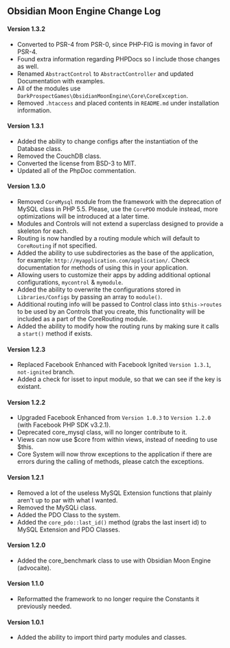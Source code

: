 ## Obsidian Moon Engine Change Log

#### Version 1.3.2
- Converted to PSR-4 from PSR-0, since PHP-FIG is moving in favor of PSR-4.
- Found extra information regarding PHPDocs so I include those changes as well.
- Renamed `AbstractControl` to `AbstractController` and updated Documentation with examples.
- All of the modules use `DarkProspectGames\ObsidianMoonEngine\Core\CoreException`.
- Removed `.htaccess` and placed contents in `README.md` under installation information.

#### Version 1.3.1
- Added the ability to change configs after the instantiation of the Database class.
- Removed the CouchDB class.
- Converted the license from BSD-3 to MIT.
- Updated all of the PhpDoc commentation.

#### Version 1.3.0
- Removed `CoreMysql` module from the framework with the deprecation of MySQL class in PHP 5.5.
  Please, use the `CorePDO` module instead, more optimizations will be introduced at a later time.
- Modules and Controls will not extend a superclass designed to provide a skeleton for each.
- Routing is now handled by a routing module which will default to `CoreRouting` if not specified.
- Added the ability to use subdirectories as the base of the application, for example:
  `http://myapplication.com/application/`. Check documentation for methods of using this in
  your application.
- Allowing users to customize their apps by adding additional optional configurations, `mycontrol` & `mymodule`.
- Added the ability to overwrite the configurations stored in  `Libraries/Configs` by passing an array to `module()`.
- Additional routing info will be passed to Control class into `$this->routes` to be used by an Controls that you
  create, this functionality will be included as a part of the CoreRouting module.
- Added the ability to modify how the routing runs by making sure it calls a `start()` method if exists.

#### Version 1.2.3
- Replaced Facebook Enhanced with Facebook Ignited `Version 1.3.1`, `not-ignited` branch.
- Added a check for isset to input module, so that we can see if the key is existant.

#### Version 1.2.2
- Upgraded Facebook Enhanced from `Version 1.0.3` to `Version 1.2.0` (with Facebook PHP SDK v3.2.1).
- Deprecated core_mysql class, will no longer contribute to it.
- Views can now use $core from within views, instead of needing to use $this.
- Core System will now throw exceptions to the application if there are errors during
  the calling of methods, please catch the exceptions.

#### Version 1.2.1
- Removed a lot of the useless MySQL Extension functions that plainly aren't up to par with what I wanted.
- Removed the MySQLi class.
- Added the PDO Class to the system.
- Added the `core_pdo::last_id()` method (grabs the last insert id) to MySQL Extension and PDO Classes.

#### Version 1.2.0
- Added the core_benchmark class to use with Obsidian Moon Engine (advocaite).

#### Version 1.1.0
- Reformatted the framework to no longer require the Constants it previously needed.

#### Version 1.0.1
- Added the ability to import third party modules and classes.